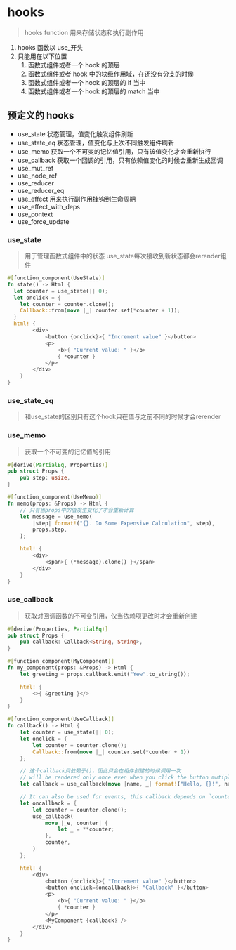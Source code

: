 # hooks

> hooks function 用来存储状态和执行副作用

1. hooks 函数以 use\_开头
2. 只能用在以下位置
   1. 函数式组件或者一个 hook 的顶层
   2. 函数式组件或者 hook 中的块级作用域，在还没有分支的时候
   3. 函数式组件或者一个 hook 的顶层的 if 当中
   4. 函数式组件或者一个 hook 的顶层的 match 当中

## 预定义的 hooks

- use_state 状态管理，值变化触发组件刷新
- use_state_eq 状态管理，值变化与上次不同触发组件刷新
- use_memo 获取一个不可变的记忆值引用，只有该值变化才会重新执行
- use_callback 获取一个回调的引用，只有依赖值变化的时候会重新生成回调
- use_mut_ref
- use_node_ref
- use_reducer
- use_reducer_eq
- use_effect 用来执行副作用挂钩到生命周期
- use_effect_with_deps
- use_context
- use_force_update

### use_state

> 用于管理函数式组件中的状态
> use_state每次接收到新状态都会rerender组件
```rs
#[function_component(UseState)]
fn state() -> Html {
  let counter = use_state(|| 0);
  let onclick = {
    let counter = counter.clone();
    Callback::from(move |_| counter.set(*counter + 1));
  }
  html! {
        <div>
            <button {onclick}>{ "Increment value" }</button>
            <p>
                <b>{ "Current value: " }</b>
                { *counter }
            </p>
        </div>
    }
}
```

### use_state_eq

> 和use_state的区别只有这个hook只在值与之前不同的时候才会rerender

### use_memo

> 获取一个不可变的记忆值的引用

```rs
#[derive(PartialEq, Properties)]
pub struct Props {
    pub step: usize,
}

#[function_component(UseMemo)]
fn memo(props: &Props) -> Html {
    // 只有当props中的值发生变化了才会重新计算
    let message = use_memo(
        |step| format!("{}. Do Some Expensive Calculation", step),
        props.step,
    );

    html! {
        <div>
            <span>{ (*message).clone() }</span>
        </div>
    }
}
```

### use_callback

> 获取对回调函数的不可变引用，仅当依赖项更改时才会重新创建

```rs
#[derive(Properties, PartialEq)]
pub struct Props {
    pub callback: Callback<String, String>,
}

#[function_component(MyComponent)]
fn my_component(props: &Props) -> Html {
    let greeting = props.callback.emit("Yew".to_string());

    html! {
        <>{ &greeting }</>
    }
}

#[function_component(UseCallback)]
fn callback() -> Html {
    let counter = use_state(|| 0);
    let onclick = {
        let counter = counter.clone();
        Callback::from(move |_| counter.set(*counter + 1))
    };

    // 这个callback只依赖于()，因此只会在组件创建的时候调用一次
    // will be rendered only once even when you click the button mutiple times.
    let callback = use_callback(move |name, _| format!("Hello, {}!", name), ());

    // It can also be used for events, this callback depends on `counter`.
    let oncallback = {
        let counter = counter.clone();
        use_callback(
            move |_e, counter| {
                let _ = **counter;
            },
            counter,
        )
    };

    html! {
        <div>
            <button {onclick}>{ "Increment value" }</button>
            <button onclick={oncallback}>{ "Callback" }</button>
            <p>
                <b>{ "Current value: " }</b>
                { *counter }
            </p>
            <MyComponent {callback} />
        </div>
    }
}
```
